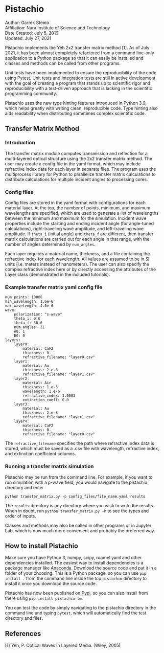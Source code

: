 # Pistachio

Author: Garrek Stemo\
Affiliation: Nara Institute of Science and Technology\
Date Created: July 5, 2019\
Updated: July 27, 2021

Pistachio implements the Yeh 2x2 transfer matrix method [1].
As of July 2021, it has been almost completely refactored from a command line-only 
application to a Python package so that it can easily be
installed and classes and methods can be called from other programs.

Unit tests have been implemented to ensure the reproducibility of the code using Pytest. Unit tests and integration tests are still in active development with the goal of creating a program that stands up to scientific rigor and reproducibility with a test-driven approach that is lacking in the scientific programming community.

Pistachio uses the new type hinting features introduced in Python 3.9, which helps greatly with writing 
clean, reproducible code.
Type hinting also aids readability when distributing sometimes complex scientific code.

## Transfer Matrix Method

### Introduction

The transfer matrix module computes transmission and reflection for a multi-layered optical structure using the 2x2 transfer matrix method. The user may create a config file in the yaml format, which may include refractive index data for each layer in separate files. The program uses the multiprocess library for Python to parallelize transfer matrix calculations to distribute calculations for multiple incident angles to processing cores.

### Config files

Config files are stored in the yaml format with configurations for each material layer. At the top, the number of points, minimum, and maximum wavelengths are specified, which are used to generate a list of wavelengths between the minimum and maximum for the simulation. Incident wave properties include the starting and ending incident angle (for angle-tuned calculations), right-traveling wave amplitude, and left-traveling wave amplitude. If `theta_i` (initial angle) and `theta_f` are different, then transfer matrix calculations are carried out for each angle in that range, with the number of angles determined by `num_angles`.

Each layer requires a material name, thickness, and a file containing the refractive index for each wavelength. All values are assumed to be in SI units (i.e. meters instead of nanometers). The user can also specify the complex refractive index here or 
by directly accessing the attributes of the Layer class (demonstrated in the included
tutorials).

### Example transfer matrix yaml config file

```
num_points: 10000
min_wavelength: 1.6e-6
max_wavelength: 4.0e-6
wave:
	polarization: "s-wave"
	theta_i: 0.0
	theta_f: 30.0
	num_angles: 31
	A0: 1
	B0: 0
layers:
	layer0:
	    material: CaF2
	    thickness: 0.
	    refractive_filename: "layer0.csv"
    layer1:
	    material: Au
	    thickness: 2.e-8
	    refractive_filename: "layer1.csv"
    layer2:
	    material: Air
	    thickness: 1.e-5
	    wavelength: 1.e-6
	    refractive_index: 1.0003
	    extinction_coeff: 0.0
	layer3:
	    material: Au
	    thickness: 2.e-8
	    refractive_filename: "layer1.csv"
	layer4:
		material: CaF2
		thickness: 0.
		refractive_filename: "layer0.csv"
```

The `refractive_filename` specifies the path where refractive index data is stored, which must be saved as a .csv file with wavelength, refractive index, and extinction coefficient columns.


### Running a transfer matrix simulation

Pistachio may be run from the command line. For example, if you want to run simulation with a p-wave field, you would navigate to the pistachio directory and enter

`python transfer_matrix.py -p config_files/file_name.yaml results`

The `results` directory is any directory where you wish to write the results. When in doubt, run `python transfer_matrix.py -h` to see the types and order of inputs.

Classes and methods may also be called in other programs or in Jupyter Lab, which is now much more convenient and probably the preferred way.


## How to install Pistachio

Make sure you have Python 3, numpy, scipy, ruamel.yaml and other dependencies installed.
The easiest way to install dependencies is a package manager like [Anaconda](https://anaconda.org). Download the source code and put it in a folder of your choosing. This is a Python package, so you can use `pip install .` from the command line inside the top `pistachio` directory to install it once you download the source code.

Pistachio has now been published on [Pypi](https://pypi.org/project/pistachio-tm), so you can also install from there using `pip install pistachio-tm`.

You can test the code by simply navigating to the pistachio directory in the command line
and typing `pytest`, which will automatically find the test directory and files.


## References

[1] Yeh, P. Optical Waves in Layered Media. (Wiley, 2005)